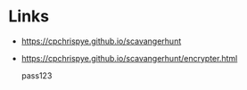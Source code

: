 # Links

- https://cpchrispye.github.io/scavangerhunt
- https://cpchrispye.github.io/scavangerhunt/encrypter.html

  pass123
